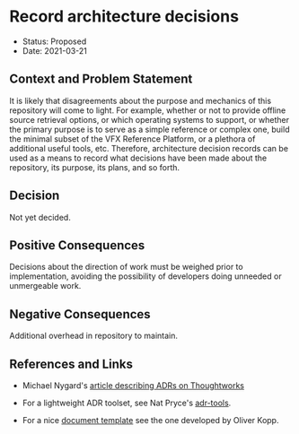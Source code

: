 
# Record architecture decisions

* Status: Proposed
* Date: 2021-03-21

## Context and Problem Statement

It is likely that disagreements about the purpose and mechanics of this repository will come to light. For example, whether or not to provide offline source retrieval options, or which operating systems to support, or whether the primary purpose is to serve as a simple reference or complex one, build the minimal subset of the VFX Reference Platform, or a plethora of additional useful tools, etc. Therefore, architecture decision records can be used as a means to record what decisions have been made about the repository, its purpose, its plans, and so forth.

## Decision

Not yet decided.

## Positive Consequences

Decisions about the direction of work must be weighed prior to implementation, avoiding the possibility of developers doing unneeded or unmergeable work.

## Negative Consequences

Additional overhead in repository to maintain.

## References and Links

* Michael Nygard's [article describing ADRs on Thoughtworks](http://thinkrelevance.com/blog/2011/11/15/documenting-architecture-decisions)

* For a lightweight ADR toolset, see Nat Pryce's [adr-tools](https://github.com/npryce/adr-tools).

* For a nice [document template](https://github.com/adr/madr) see the one developed by Oliver Kopp.
